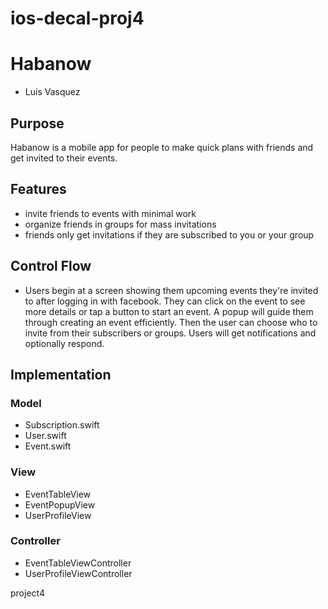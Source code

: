 # ios-decal-proj4

# Habanow
*   Luis Vasquez

## Purpose
Habanow is a mobile app for people to make quick plans with friends and get invited to their events.  

## Features
* invite friends to events with minimal work
* organize friends in groups for mass invitations
* friends only get invitations if they are subscribed to you or your group

## Control Flow
* Users begin at a screen showing them upcoming events they're invited to after logging in with facebook. They can click on the event to see more details or tap a button to start an event. A popup will guide them through creating an event efficiently. Then the user can choose who to invite from their subscribers or groups. Users will get notifications and optionally respond.

## Implementation

### Model
* Subscription.swift
* User.swift
* Event.swift

### View
* EventTableView
* EventPopupView
* UserProfileView

### Controller
* EventTableViewController
* UserProfileViewController


project4
